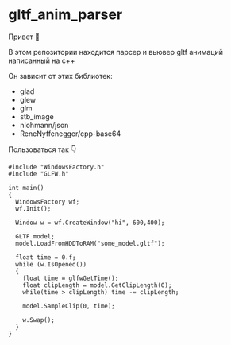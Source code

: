 # gltf_anim_parser

Привет 👋

В этом репозитории находится парсер и вьювер gltf анимаций написанный на c++

Он зависит от этих библиотек:
- glad
- glew
- glm
- stb_image
- nlohmann/json
- ReneNyffenegger/cpp-base64

Пользоваться так 👇

```
#include "WindowsFactory.h"
#include "GLFW.h"

int main()
{
  WindowsFactory wf;
  wf.Init();
  
  Window w = wf.CreateWindow("hi", 600,400);
  
  GLTF model;
  model.LoadFromHDDToRAM("some_model.gltf");
  
  float time = 0.f;
  while (w.IsOpened())
  {
    float time = glfwGetTime();
    float clipLength = model.GetClipLength(0);
    while(time > clipLength) time -= clipLength;
    
    model.SampleClip(0, time);
    
    w.Swap();
  }
}
```
